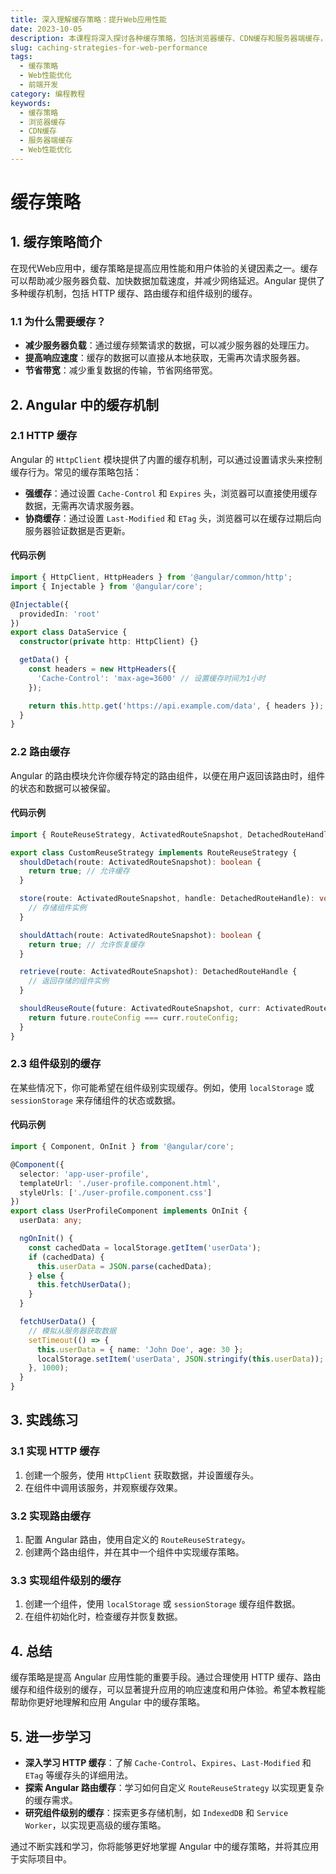 ```yaml
---
title: 深入理解缓存策略：提升Web应用性能
date: 2023-10-05
description: 本课程将深入探讨各种缓存策略，包括浏览器缓存、CDN缓存和服务器端缓存，帮助你优化Web应用性能，减少加载时间。
slug: caching-strategies-for-web-performance
tags:
  - 缓存策略
  - Web性能优化
  - 前端开发
category: 编程教程
keywords:
  - 缓存策略
  - 浏览器缓存
  - CDN缓存
  - 服务器端缓存
  - Web性能优化
---
```


# 缓存策略

## 1. 缓存策略简介

在现代Web应用中，缓存策略是提高应用性能和用户体验的关键因素之一。缓存可以帮助减少服务器负载、加快数据加载速度，并减少网络延迟。Angular 提供了多种缓存机制，包括 HTTP 缓存、路由缓存和组件级别的缓存。

### 1.1 为什么需要缓存？

- **减少服务器负载**：通过缓存频繁请求的数据，可以减少服务器的处理压力。
- **提高响应速度**：缓存的数据可以直接从本地获取，无需再次请求服务器。
- **节省带宽**：减少重复数据的传输，节省网络带宽。

## 2. Angular 中的缓存机制

### 2.1 HTTP 缓存

Angular 的 `HttpClient` 模块提供了内置的缓存机制，可以通过设置请求头来控制缓存行为。常见的缓存策略包括：

- **强缓存**：通过设置 `Cache-Control` 和 `Expires` 头，浏览器可以直接使用缓存数据，无需再次请求服务器。
- **协商缓存**：通过设置 `Last-Modified` 和 `ETag` 头，浏览器可以在缓存过期后向服务器验证数据是否更新。

#### 代码示例

```typescript
import { HttpClient, HttpHeaders } from '@angular/common/http';
import { Injectable } from '@angular/core';

@Injectable({
  providedIn: 'root'
})
export class DataService {
  constructor(private http: HttpClient) {}

  getData() {
    const headers = new HttpHeaders({
      'Cache-Control': 'max-age=3600' // 设置缓存时间为1小时
    });

    return this.http.get('https://api.example.com/data', { headers });
  }
}
```

### 2.2 路由缓存

Angular 的路由模块允许你缓存特定的路由组件，以便在用户返回该路由时，组件的状态和数据可以被保留。

#### 代码示例

```typescript
import { RouteReuseStrategy, ActivatedRouteSnapshot, DetachedRouteHandle } from '@angular/router';

export class CustomReuseStrategy implements RouteReuseStrategy {
  shouldDetach(route: ActivatedRouteSnapshot): boolean {
    return true; // 允许缓存
  }

  store(route: ActivatedRouteSnapshot, handle: DetachedRouteHandle): void {
    // 存储组件实例
  }

  shouldAttach(route: ActivatedRouteSnapshot): boolean {
    return true; // 允许恢复缓存
  }

  retrieve(route: ActivatedRouteSnapshot): DetachedRouteHandle {
    // 返回存储的组件实例
  }

  shouldReuseRoute(future: ActivatedRouteSnapshot, curr: ActivatedRouteSnapshot): boolean {
    return future.routeConfig === curr.routeConfig;
  }
}
```

### 2.3 组件级别的缓存

在某些情况下，你可能希望在组件级别实现缓存。例如，使用 `localStorage` 或 `sessionStorage` 来存储组件的状态或数据。

#### 代码示例

```typescript
import { Component, OnInit } from '@angular/core';

@Component({
  selector: 'app-user-profile',
  templateUrl: './user-profile.component.html',
  styleUrls: ['./user-profile.component.css']
})
export class UserProfileComponent implements OnInit {
  userData: any;

  ngOnInit() {
    const cachedData = localStorage.getItem('userData');
    if (cachedData) {
      this.userData = JSON.parse(cachedData);
    } else {
      this.fetchUserData();
    }
  }

  fetchUserData() {
    // 模拟从服务器获取数据
    setTimeout(() => {
      this.userData = { name: 'John Doe', age: 30 };
      localStorage.setItem('userData', JSON.stringify(this.userData));
    }, 1000);
  }
}
```

## 3. 实践练习

### 3.1 实现 HTTP 缓存

1. 创建一个服务，使用 `HttpClient` 获取数据，并设置缓存头。
2. 在组件中调用该服务，并观察缓存效果。

### 3.2 实现路由缓存

1. 配置 Angular 路由，使用自定义的 `RouteReuseStrategy`。
2. 创建两个路由组件，并在其中一个组件中实现缓存策略。

### 3.3 实现组件级别的缓存

1. 创建一个组件，使用 `localStorage` 或 `sessionStorage` 缓存组件数据。
2. 在组件初始化时，检查缓存并恢复数据。

## 4. 总结

缓存策略是提高 Angular 应用性能的重要手段。通过合理使用 HTTP 缓存、路由缓存和组件级别的缓存，可以显著提升应用的响应速度和用户体验。希望本教程能帮助你更好地理解和应用 Angular 中的缓存策略。

## 5. 进一步学习

- **深入学习 HTTP 缓存**：了解 `Cache-Control`、`Expires`、`Last-Modified` 和 `ETag` 等缓存头的详细用法。
- **探索 Angular 路由缓存**：学习如何自定义 `RouteReuseStrategy` 以实现更复杂的缓存需求。
- **研究组件级别的缓存**：探索更多存储机制，如 `IndexedDB` 和 `Service Worker`，以实现更高级的缓存策略。

通过不断实践和学习，你将能够更好地掌握 Angular 中的缓存策略，并将其应用于实际项目中。